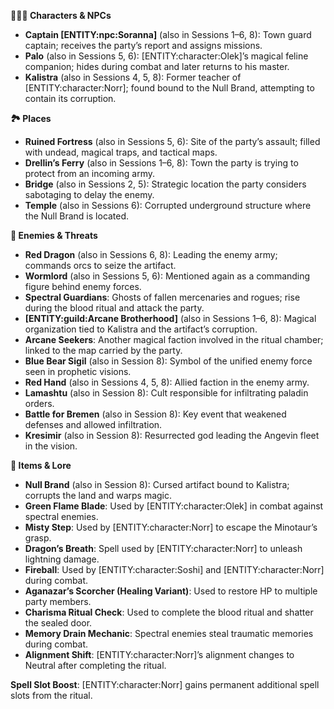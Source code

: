 <p><strong>🧑&zwj;🤝&zwj;🧑 Characters &amp; NPCs</strong></p>
<ul>
<li><strong>Captain [ENTITY:npc:Soranna]</strong> (also in Sessions 1&ndash;6, 8): Town guard captain; receives the party&rsquo;s report and assigns missions.</li>
<li><strong>Palo</strong> (also in Sessions 5, 6): [ENTITY:character:Olek]&rsquo;s magical feline companion; hides during combat and later returns to his master.</li>
<li><strong>Kalistra</strong> (also in Sessions 4, 5, 8): Former teacher of [ENTITY:character:Norr]; found bound to the Null Brand, attempting to contain its corruption.</li>
</ul>
<p><strong>🏞️ Places</strong></p>
<ul>
<li><strong>Ruined Fortress</strong> (also in Sessions 5, 6): Site of the party&rsquo;s assault; filled with undead, magical traps, and tactical maps.</li>
<li><strong>Drellin&rsquo;s Ferry</strong> (also in Sessions 1&ndash;6, 8): Town the party is trying to protect from an incoming army.</li>
<li><strong>Bridge</strong> (also in Sessions 2, 5): Strategic location the party considers sabotaging to delay the enemy.</li>
<li><strong>Temple</strong> (also in Sessions 6): Corrupted underground structure where the Null Brand is located.</li>
</ul>
<p><strong>🧟 Enemies &amp; Threats</strong></p>
<ul>
<li><strong>Red Dragon</strong> (also in Sessions 6, 8): Leading the enemy army; commands orcs to seize the artifact.</li>
<li><strong>Wormlord</strong> (also in Sessions 5, 6): Mentioned again as a commanding figure behind enemy forces.</li>
<li><strong>Spectral Guardians</strong>: Ghosts of fallen mercenaries and rogues; rise during the blood ritual and attack the party.</li>
<li><strong>[ENTITY:guild:Arcane Brotherhood]</strong> (also in Sessions 1&ndash;6, 8): Magical organization tied to Kalistra and the artifact&rsquo;s corruption.</li>
<li><strong>Arcane Seekers</strong>: Another magical faction involved in the ritual chamber; linked to the map carried by the party.</li>
<li><strong>Blue Bear Sigil</strong> (also in Session 8): Symbol of the unified enemy force seen in prophetic visions.</li>
<li><strong>Red Hand</strong> (also in Sessions 4, 5, 8): Allied faction in the enemy army.</li>
<li><strong>Lamashtu</strong> (also in Session 8): Cult responsible for infiltrating paladin orders.</li>
<li><strong>Battle for Bremen</strong> (also in Session 8): Key event that weakened defenses and allowed infiltration.</li>
<li><strong>Kresimir</strong> (also in Session 8): Resurrected god leading the Angevin fleet in the vision.</li>
</ul>
<p><strong>🧭 Items &amp; Lore</strong></p>
<ul>
<li><strong>Null Brand</strong> (also in Session 8): Cursed artifact bound to Kalistra; corrupts the land and warps magic.</li>
<li><strong>Green Flame Blade</strong>: Used by [ENTITY:character:Olek] in combat against spectral enemies.</li>
<li><strong>Misty Step</strong>: Used by [ENTITY:character:Norr] to escape the Minotaur&rsquo;s grasp.</li>
<li><strong>Dragon&rsquo;s Breath</strong>: Spell used by [ENTITY:character:Norr] to unleash lightning damage.</li>
<li><strong>Fireball</strong>: Used by [ENTITY:character:Soshi] and [ENTITY:character:Norr] during combat.</li>
<li><strong>Aganazar&rsquo;s Scorcher (Healing Variant)</strong>: Used to restore HP to multiple party members.</li>
<li><strong>Charisma Ritual Check</strong>: Used to complete the blood ritual and shatter the sealed door.</li>
<li><strong>Memory Drain Mechanic</strong>: Spectral enemies steal traumatic memories during combat.</li>
<li><strong>Alignment Shift</strong>: [ENTITY:character:Norr]&rsquo;s alignment changes to Neutral after completing the ritual.</li>
</ul>
<p><strong>Spell Slot Boost</strong>: [ENTITY:character:Norr] gains permanent additional spell slots from the ritual.</p>
